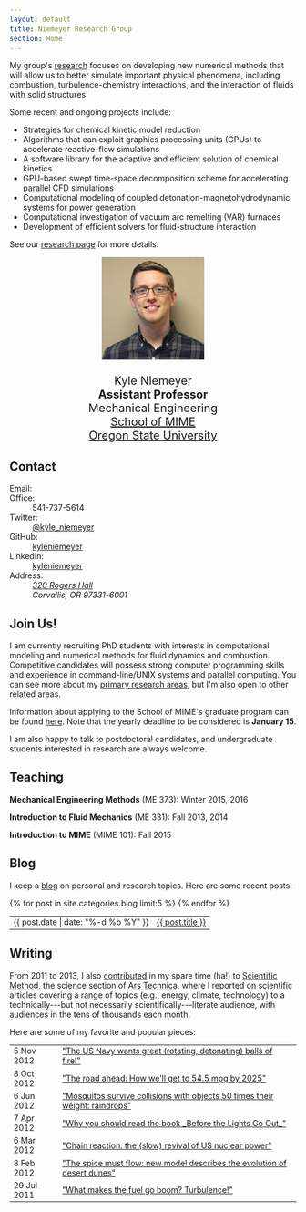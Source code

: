 ```yaml
---
layout: default
title: Niemeyer Research Group
section: Home
---
```


<div class="row">
<div class="col-md-6">

My group's [research](/research) focuses on developing new numerical methods that will allow us to better simulate important physical phenomena, including combustion, turbulence-chemistry interactions, and the interaction of fluids with solid structures.  

Some recent and ongoing projects include:

 * Strategies for chemical kinetic model reduction
 * Algorithms that can exploit graphics processing units (GPUs) to accelerate reactive-flow simulations
 * A software library for the adaptive and efficient solution of chemical kinetics
 * GPU-based swept time-space decomposition scheme for accelerating parallel CFD simulations
 * Computational modeling of coupled detonation-magnetohydrodynamic systems for power generation
 * Computational investigation of vacuum arc remelting (VAR) furnaces
 * Development of efficient solvers for fluid-structure interaction

See our [research page](/research) for more details.

</div> <!-- END col-md-6-->
<div class="col-md-4" style="font-size:20px; text-align:center;">

<img class='inset right img-circle' src='/assets/img/kyle-niemeyer-web.jpg' title='Kyle Niemeyer' alt='Photo of Kyle Niemeyer' width='180px' />  

Kyle Niemeyer  
**Assistant Professor**  
Mechanical Engineering  
[School of MIME](http://mime.oregonstate.edu)  
[Oregon State University](http://oregonstate.edu/)

</div> <!-- END col-md-4-->
</div> <!-- END row-->

## Contact

<div class="row" markdown="0">
<div class="col-md-6">
<dl class="dl-horizontal">
<dt><i class="fa fa-envelope-o fa-fw"></i> Email:</dt>
<dd><script type="text/javascript" src="/assets/js/obfuscate-email.js"></script></dd>
<dt><i class="fa fa-phone fa-fw"></i> Office:</dt>
<dd>541-737-5614</dd>
<dt><i class="fa fa-twitter fa-fw"></i> Twitter:</dt>
<dd><a href="https://twitter.com/kyle_niemeyer">@kyle_niemeyer</a></dd>
<dt><i class="fa fa-github fa-fw"></i> GitHub:</dt>
<dd><a href="https://github.com/kyleniemeyer">kyleniemeyer</a></dd>
<dt><i class="fa fa-linkedin fa-fw"></i> LinkedIn:</dt>
<dd><a href="https://www.linkedin.com/in/kyleniemeyer">kyleniemeyer</a></dd>
<dt><i class="fa fa-building fa-fw"></i> Address:</dt>
<dd><address>
<a href="https://www.google.com/maps/place/OSU+School+of+Mechanical,+Industrial,+and+Manufacturing/@44.5675738,-123.277663,17z/data=!3m1!4b1!4m2!3m1!1s0x54c040bdc9746961:0x79d039cd19351b81">320 Rogers Hall</a><br/>
Corvallis, OR 97331-6001
</address></dd>
</dl>
</div> <!-- END col-md-4-->
</div> <!-- END row-->

## Join Us!

I am currently recruiting PhD students with interests in computational modeling and numerical methods for fluid dynamics and combustion. Competitive candidates will possess strong computer programming skills and experience in command-line/UNIX systems and parallel computing. You can see more about my [primary research areas](/research), but I'm also open to other related areas.  

Information about applying to the School of MIME's graduate program can be found [here](http://mime.oregonstate.edu/school-mime-graduate-school-admissions-faq). Note that the yearly deadline to be considered is **January 15**.  

I am also happy to talk to postdoctoral candidates, and undergraduate students interested in research are always welcome.  

## Teaching

**Mechanical Engineering Methods** (ME 373): Winter 2015, 2016  

**Introduction to Fluid Mechanics** (ME 331): Fall 2013, 2014  

**Introduction to MIME** (MIME 101): Fall 2015  

## Blog

I keep a [blog](/blog/) on personal and research topics. Here are some recent posts:

<table class="table table-striped">
{% for post in site.categories.blog limit:5 %}
<tr><td>{{ post.date | date: "%-d %b %Y" }}</td>
<td><a href="{{ post.url }}">{{ post.title }}</a></td></tr>
{% endfor %}
</table>

## Writing

From 2011 to 2013, I also [contributed][kylears] in my spare time (ha!) to [Scientific Method](http://arstechnica.com/science/), the science section of [Ars Technica][ars], where I reported on scientific articles covering a range of topics (e.g., energy, climate, technology) to a technically---but not necessarily scientifically---literate audience, with audiences in the tens of thousands each month.

Here are some of my favorite and popular pieces:

<table class="table table-striped">
<tr><td>5 Nov 2012</td>
<td><a href="http://arstechnica.com/science/2012/11/the-us-navy-wants-great-rotating-detonating-balls-of-fire/">"The US Navy wants great (rotating, detonating) balls of fire!"</a></td></tr>
<tr><td>8 Oct 2012</td>
<td><a href="http://arstechnica.com/features/2012/10/the-road-ahead-how-well-get-to-54-5-mpg-by-2025/">"The road ahead: How we'll get to 54.5 mpg by 2025"</a></td></tr>
<tr><td>6 Jun 2012</td>
<td><a href="http://arstechnica.com/science/2012/06/mosquitos-survive-collisions-with-objects-50-times-their-weight-raindrops/">"Mosquitos survive collisions with objects 50 times their weight: raindrops"</a></td></tr>
<tr><td>7 Apr 2012</td>
<td><a href="http://arstechnica.com/science/2012/04/why-you-should-read-the-book-before-the-lights-go-out/">"Why you should read the book _Before the Lights Go Out_"</a></td></tr>
<tr><td>6 Mar 2012</td>
<td><a href="http://arstechnica.com/science/2012/03/chain-reaction-the-slow-revival-of-us-nuclear-power/">"Chain reaction: the (slow) revival of US nuclear power"</a></td></tr>
<tr><td>8 Feb 2012</td>
<td><a href="http://arstechnica.com/science/2012/02/the-spice-must-flow-describing-the-evolution-of-desert-dunes/">"The spice must flow: new model describes the evolution of desert dunes"</a></td></tr>
<tr><td>29 Jul 2011</td>
<td><a href="http://arstechnica.com/science/2011/07/what-makes-the-fuel-go-boom-turbulence/">"What makes the fuel go boom? Turbulence!"</a></td></tr>
</table>

[kylears]: http://arstechnica.com/author/kyle-niemeyer/
[ars]: http://arstechnica.com/
